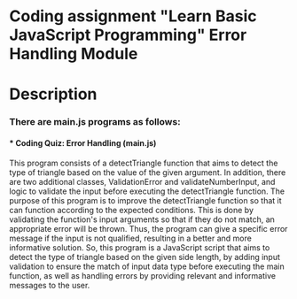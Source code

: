 # Coding assignment "Learn Basic JavaScript Programming" Error Handling Module
# Description 
### There are main.js programs as follows:
#### * Coding Quiz: Error Handling (main.js)
This program consists of a detectTriangle function that aims to detect the type of triangle based on the value of the given argument. In addition, there are two additional classes, ValidationError and validateNumberInput, and logic to validate the input before executing the detectTriangle function.
The purpose of this program is to improve the detectTriangle function so that it can function according to the expected conditions. This is done by validating the function's input arguments so that if they do not match, an appropriate error will be thrown. Thus, the program can give a specific error message if the input is not qualified, resulting in a better and more informative solution.
So, this program is a JavaScript script that aims to detect the type of triangle based on the given side length, by adding input validation to ensure the match of input data type before executing the main function, as well as handling errors by providing relevant and informative messages to the user.